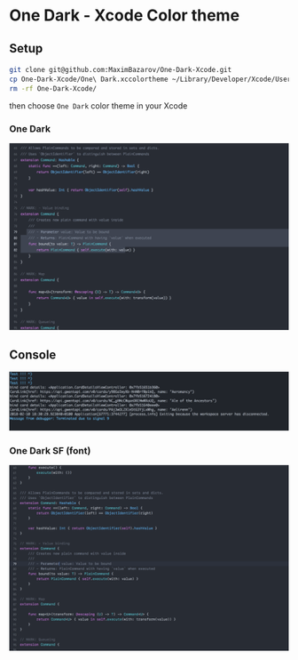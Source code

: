 # One Dark - Xcode Color theme

## Setup
```sh
git clone git@github.com:MaximBazarov/One-Dark-Xcode.git
cp One-Dark-Xcode/One\ Dark.xccolortheme ~/Library/Developer/Xcode/UserData/FontAndColorThemes/
rm -rf One-Dark-Xcode/
```

then choose `One Dark` color theme in your Xcode


### One Dark
![Code Screenshot](https://github.com/MaximBazarov/One-Dark-Xcode/blob/master/ss/code.png)

## Console
![Code Screenshot](https://github.com/MaximBazarov/One-Dark-Xcode/blob/master/ss/console.png)

### One Dark SF (font)
![Code Screenshot](https://github.com/MaximBazarov/One-Dark-Xcode/blob/master/ss/code-sf.png)
